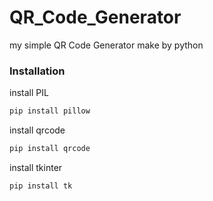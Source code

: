 # QR_Code_Generator
my simple QR Code Generator make by python 

### Installation
install PIL
```bash
pip install pillow
```
install qrcode
```bash
pip install qrcode
```
install tkinter
```bash
pip install tk
```
